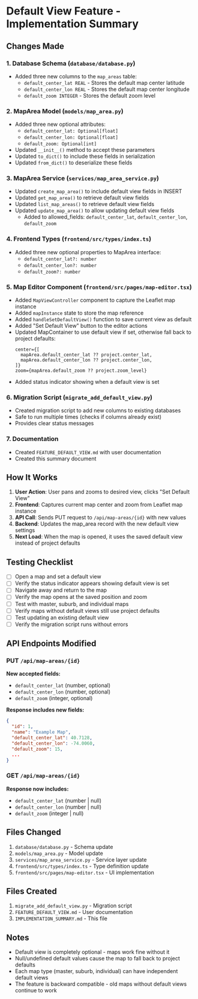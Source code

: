 # Default View Feature - Implementation Summary

## Changes Made

### 1. Database Schema (`database/database.py`)
- Added three new columns to the `map_areas` table:
  - `default_center_lat REAL` - Stores the default map center latitude
  - `default_center_lon REAL` - Stores the default map center longitude
  - `default_zoom INTEGER` - Stores the default zoom level

### 2. MapArea Model (`models/map_area.py`)
- Added three new optional attributes:
  - `default_center_lat: Optional[float]`
  - `default_center_lon: Optional[float]`
  - `default_zoom: Optional[int]`
- Updated `__init__()` method to accept these parameters
- Updated `to_dict()` to include these fields in serialization
- Updated `from_dict()` to deserialize these fields

### 3. MapArea Service (`services/map_area_service.py`)
- Updated `create_map_area()` to include default view fields in INSERT
- Updated `get_map_area()` to retrieve default view fields
- Updated `list_map_areas()` to retrieve default view fields
- Updated `update_map_area()` to allow updating default view fields
  - Added to allowed_fields: `default_center_lat`, `default_center_lon`, `default_zoom`

### 4. Frontend Types (`frontend/src/types/index.ts`)
- Added three new optional properties to MapArea interface:
  - `default_center_lat?: number`
  - `default_center_lon?: number`
  - `default_zoom?: number`

### 5. Map Editor Component (`frontend/src/pages/map-editor.tsx`)
- Added `MapViewController` component to capture the Leaflet map instance
- Added `mapInstance` state to store the map reference
- Added `handleSetDefaultView()` function to save current view as default
- Added "Set Default View" button to the editor actions
- Updated MapContainer to use default view if set, otherwise fall back to project defaults:
  ```tsx
  center={[
    mapArea.default_center_lat ?? project.center_lat,
    mapArea.default_center_lon ?? project.center_lon,
  ]}
  zoom={mapArea.default_zoom ?? project.zoom_level}
  ```
- Added status indicator showing when a default view is set

### 6. Migration Script (`migrate_add_default_view.py`)
- Created migration script to add new columns to existing databases
- Safe to run multiple times (checks if columns already exist)
- Provides clear status messages

### 7. Documentation
- Created `FEATURE_DEFAULT_VIEW.md` with user documentation
- Created this summary document

## How It Works

1. **User Action**: User pans and zooms to desired view, clicks "Set Default View"
2. **Frontend**: Captures current map center and zoom from Leaflet map instance
3. **API Call**: Sends PUT request to `/api/map-areas/{id}` with new values
4. **Backend**: Updates the map_area record with the new default view settings
5. **Next Load**: When the map is opened, it uses the saved default view instead of project defaults

## Testing Checklist

- [ ] Open a map and set a default view
- [ ] Verify the status indicator appears showing default view is set
- [ ] Navigate away and return to the map
- [ ] Verify the map opens at the saved position and zoom
- [ ] Test with master, suburb, and individual maps
- [ ] Verify maps without default views still use project defaults
- [ ] Test updating an existing default view
- [ ] Verify the migration script runs without errors

## API Endpoints Modified

### PUT `/api/map-areas/{id}`
**New accepted fields:**
- `default_center_lat` (number, optional)
- `default_center_lon` (number, optional)
- `default_zoom` (integer, optional)

**Response includes new fields:**
```json
{
  "id": 1,
  "name": "Example Map",
  "default_center_lat": 40.7128,
  "default_center_lon": -74.0060,
  "default_zoom": 15,
  ...
}
```

### GET `/api/map-areas/{id}`
**Response now includes:**
- `default_center_lat` (number | null)
- `default_center_lon` (number | null)
- `default_zoom` (integer | null)

## Files Changed

1. `database/database.py` - Schema update
2. `models/map_area.py` - Model update
3. `services/map_area_service.py` - Service layer update
4. `frontend/src/types/index.ts` - Type definition update
5. `frontend/src/pages/map-editor.tsx` - UI implementation

## Files Created

1. `migrate_add_default_view.py` - Migration script
2. `FEATURE_DEFAULT_VIEW.md` - User documentation
3. `IMPLEMENTATION_SUMMARY.md` - This file

## Notes

- Default view is completely optional - maps work fine without it
- Null/undefined default values cause the map to fall back to project defaults
- Each map type (master, suburb, individual) can have independent default views
- The feature is backward compatible - old maps without default views continue to work

